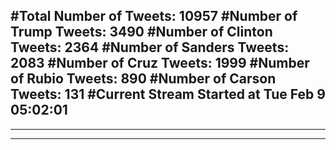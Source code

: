 #Total Number of Tweets: 10957 
#Number of Trump Tweets: 3490
#Number of Clinton Tweets: 2364
#Number of Sanders Tweets: 2083
#Number of Cruz Tweets: 1999
#Number of Rubio Tweets: 890
#Number of Carson Tweets: 131
#Current Stream Started at Tue Feb  9 05:02:01
---
---
---
